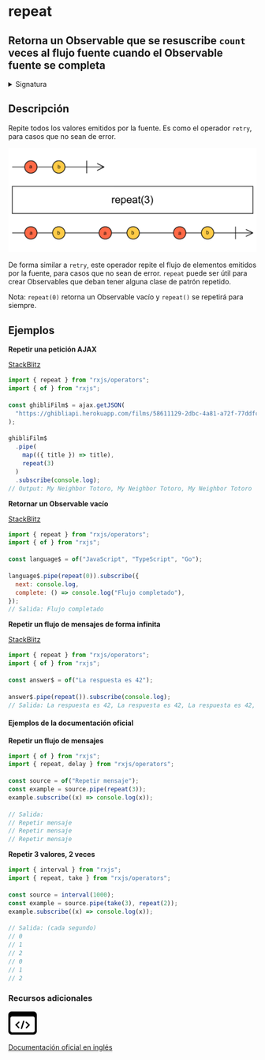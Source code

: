 # repeat

## Retorna un Observable que se resuscribe `count` veces al flujo fuente cuando el Observable fuente se completa

<details>

<summary>Signatura</summary>

#### Firma

`repeat<T>(count: number = -1): MonoTypeOperatorFunction<T>`

#### Parámetros

#### Retorna

`MonoTypeOperatorFunction<T>`: Un Observable que se resuscribirá `count` veces al flujo fuente cuando el flujo fuente se complete.

</details>

## Descripción

Repite todos los valores emitidos por la fuente. Es como el operador `retry`, para casos que no sean de error.

![Diagrama de canicas del operador repeat](assets/images/marble-diagrams/utility/repeat.png)

De forma similar a `retry`, este operador repite el flujo de elementos emitidos por la fuente, para casos que no sean de error. `repeat` puede ser útil para crear Observables que deban tener alguna clase de patrón repetido.

Nota: `repeat(0)` retorna un Observable vacío y `repeat()` se repetirá para siempre.

## Ejemplos

**Repetir una petición AJAX**

[StackBlitz](https://stackblitz.com/edit/rxjs-repeat-1?file=index.ts)

```javascript
import { repeat } from "rxjs/operators";
import { of } from "rxjs";

const ghibliFilm$ = ajax.getJSON(
  "https://ghibliapi.herokuapp.com/films/58611129-2dbc-4a81-a72f-77ddfc1b1b49"
);

ghibliFilm$
  .pipe(
    map(({ title }) => title),
    repeat(3)
  )
  .subscribe(console.log);
// Output: My Neighbor Totoro, My Neighbor Totoro, My Neighbor Totoro
```

**Retornar un Observable vacío**

[StackBlitz](https://stackblitz.com/edit/rxjs-repeat-2?file=index.ts)

```javascript
import { repeat } from "rxjs/operators";
import { of } from "rxjs";

const language$ = of("JavaScript", "TypeScript", "Go");

language$.pipe(repeat(0)).subscribe({
  next: console.log,
  complete: () => console.log("Flujo completado"),
});
// Salida: Flujo completado
```

**Repetir un flujo de mensajes de forma infinita**

[StackBlitz](https://stackblitz.com/edit/rxjs-repeat-3?file=index.ts)

```javascript
import { repeat } from "rxjs/operators";
import { of } from "rxjs";

const answer$ = of("La respuesta es 42");

answer$.pipe(repeat()).subscribe(console.log);
// Salida: La respuesta es 42, La respuesta es 42, La respuesta es 42, La respuesta es 42...
```

#### Ejemplos de la documentación oficial

**Repetir un flujo de mensajes**

```javascript
import { of } from "rxjs";
import { repeat, delay } from "rxjs/operators";

const source = of("Repetir mensaje");
const example = source.pipe(repeat(3));
example.subscribe((x) => console.log(x));

// Salida:
// Repetir mensaje
// Repetir mensaje
// Repetir mensaje
```

**Repetir 3 valores, 2 veces**

```javascript
import { interval } from "rxjs";
import { repeat, take } from "rxjs/operators";

const source = interval(1000);
const example = source.pipe(take(3), repeat(2));
example.subscribe((x) => console.log(x));

// Salida: (cada segundo)
// 0
// 1
// 2
// 0
// 1
// 2
```

### Recursos adicionales

[![Source code](assets/icons/source-code.png)](https://github.com/ReactiveX/rxjs/blob/master/src/internal/operators/repeat.ts)

[Documentación oficial en inglés](https://rxjs.dev/api/operators/repeat)
